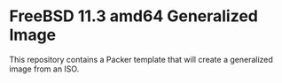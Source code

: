 # FreeBSD 11.3 amd64 Generalized Image

This repository contains a Packer template that will create a generalized image from an ISO.
